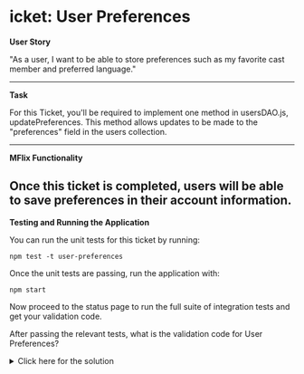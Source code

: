 # icket: User Preferences

**User Story**

"As a user, I want to be able to store preferences such as my favorite cast member and preferred language."

---

**Task**

For this Ticket, you'll be required to implement one method in usersDAO.js, updatePreferences. This method allows updates to be made to the "preferences" field in the users collection.

---

**MFlix Functionality**

Once this ticket is completed, users will be able to save preferences in their account information.
---

**Testing and Running the Application**

You can run the unit tests for this ticket by running:

```
npm test -t user-preferences
```

Once the unit tests are passing, run the application with:

```
npm start
```

Now proceed to the status page to run the full suite of integration tests and get your validation code.

After passing the relevant tests, what is the validation code for User Preferences?

<details>
  <summary>Click here for the solution</summary>
    Answer: 5aabe31503ac76bc4f73e267
</details>

